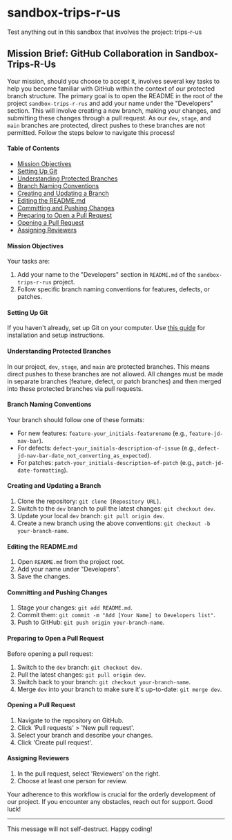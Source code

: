 # sandbox-trips-r-us
Test anything out in this sandbox that involves the project: trips-r-us
## Mission Brief: GitHub Collaboration in Sandbox-Trips-R-Us

Your mission, should you choose to accept it, involves several key tasks to help you become familiar with GitHub within the context of our protected branch structure. The primary goal is to open the README in the root of the project `sandbox-trips-r-rus` and add your name under the "Developers" section. This will involve creating a new branch, making your changes, and submitting these changes through a pull request. As our `dev`, `stage`, and `main` branches are protected, direct pushes to these branches are not permitted. Follow the steps below to navigate this process!

#### Table of Contents
- [Mission Objectives](#mission-objectives)
- [Setting Up Git](#setting-up-git)
- [Understanding Protected Branches](#understanding-protected-branches)
- [Branch Naming Conventions](#branch-naming-conventions)
- [Creating and Updating a Branch](#creating-and-updating-a-branch)
- [Editing the README.md](#editing-the-readmemd)
- [Committing and Pushing Changes](#committing-and-pushing-changes)
- [Preparing to Open a Pull Request](#preparing-to-open-a-pull-request)
- [Opening a Pull Request](#opening-a-pull-request)
- [Assigning Reviewers](#assigning-reviewers)

#### Mission Objectives
Your tasks are:
1. Add your name to the "Developers" section in `README.md` of the `sandbox-trips-r-rus` project.
2. Follow specific branch naming conventions for features, defects, or patches.

#### Setting Up Git
If you haven't already, set up Git on your computer. Use [this guide](https://git-scm.com/book/en/v2/Getting-Started-Installing-Git) for installation and setup instructions.

#### Understanding Protected Branches
In our project, `dev`, `stage`, and `main` are protected branches. This means direct pushes to these branches are not allowed. All changes must be made in separate branches (feature, defect, or patch branches) and then merged into these protected branches via pull requests.

#### Branch Naming Conventions
Your branch should follow one of these formats:
- For new features: `feature-your_initials-featurename` (e.g., `feature-jd-nav-bar`).
- For defects: `defect-your_initials-description-of-issue` (e.g., `defect-jd-nav-bar-date_not_converting_as_expected`).
- For patches: `patch-your_initials-description-of-patch` (e.g., `patch-jd-date-formatting`).

#### Creating and Updating a Branch
1. Clone the repository: `git clone [Repository URL]`.
2. Switch to the `dev` branch to pull the latest changes: `git checkout dev`.
3. Update your local `dev` branch: `git pull origin dev`.
4. Create a new branch using the above conventions: `git checkout -b your-branch-name`.

#### Editing the README.md
1. Open `README.md` from the project root.
2. Add your name under "Developers".
3. Save the changes.

#### Committing and Pushing Changes
1. Stage your changes: `git add README.md`.
2. Commit them: `git commit -m "Add [Your Name] to Developers list"`.
3. Push to GitHub: `git push origin your-branch-name`.

#### Preparing to Open a Pull Request
Before opening a pull request:
1. Switch to the `dev` branch: `git checkout dev`.
2. Pull the latest changes: `git pull origin dev`.
3. Switch back to your branch: `git checkout your-branch-name`.
4. Merge `dev` into your branch to make sure it's up-to-date: `git merge dev`.

#### Opening a Pull Request
1. Navigate to the repository on GitHub.
2. Click 'Pull requests' > 'New pull request'.
3. Select your branch and describe your changes.
4. Click 'Create pull request'.

#### Assigning Reviewers
1. In the pull request, select 'Reviewers' on the right.
2. Choose at least one person for review.

Your adherence to this workflow is crucial for the orderly development of our project. If you encounter any obstacles, reach out for support. Good luck!

---

This message will not self-destruct. Happy coding!
